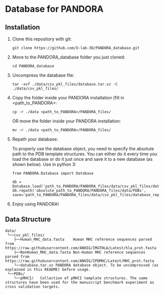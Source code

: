 # Database for PANDORA

## Installation


1) Clone this repository with git:
   ```
   git clone https://github.com/X-lab-3D/PANDORA_database.git
   ```
   
2) Move to the PANDORA_database folder you just cloned:
   ```
   cd PANDORA_database
   ```

3) Uncompress the database file:
   ```
   tar -xvf ./data/csv_pkl_files/database.tar.xz -C ./data/csv_pkl_files/
   ```

4) Copy the folder inside your PANDORA installation (fill in <path_to_PANDORA>:
   ```
   cp -r ./data <path_to_PANDORA>/PANDORA_files/
   ```
   OR move the folder inside your PANDORA installation:
   ```
   mv -r ./data <path_to_PANDORA>/PANDORA_files/
   ```
   
5) Repath your database:

   To properly use the database object, you need to specify the absolute path to the PDB template structures.
   You can either do it every time you load the database or do it just once and save it to a new database (as shown below).
   Use in python 3:
   ```
   from PANDORA.Database import Database

   db = Database.load('path_to_PANDORA/PANDORA_files/data/csv_pkl_files/database.pkl')
   db.repath('absolute_path_to_PANDORA/PANDORA_files/data/PDBs', save='path_to_PANDORA/PANDORA_files/data/csv_pkl_files/database_repath.pkl')
   ```
6) Enjoy using PANDORA!

## Data Structure

```
data/  
 └──csv_pkl_files/  
    ├──Human_MHC_data.fasta    Human MHC reference sequences parsed from https://raw.githubusercontent.com/ANHIG/IMGTHLA/Latest/hla_prot.fasta  
    ├──NonHuman_MHC_data.fasta Non-Human MHC reference sequences parsed from https://raw.githubusercontent.com/ANHIG/IPDMHC/Latest/MHC_prot.fasta  
    └──database.tar.xz PANDORA database object. To be uncompressed (as explained in this README) before usage.  
 └──PDBs/  
    └──pMHCI/   Collection of pMHCI template structures. The same structures have been used for the manuscript benchmark experiment as cross validation targets.  
```
